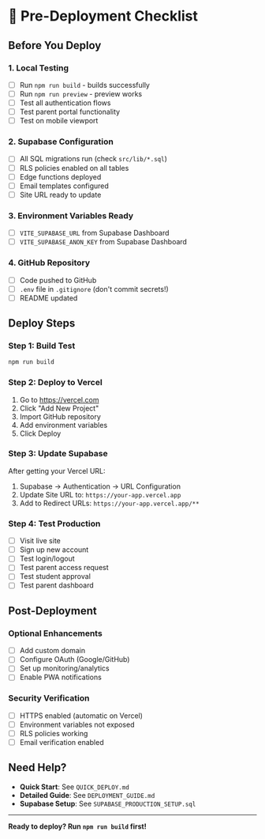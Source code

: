 # 🚀 Pre-Deployment Checklist

## Before You Deploy

### 1. Local Testing
- [ ] Run `npm run build` - builds successfully
- [ ] Run `npm run preview` - preview works
- [ ] Test all authentication flows
- [ ] Test parent portal functionality
- [ ] Test on mobile viewport

### 2. Supabase Configuration
- [ ] All SQL migrations run (check `src/lib/*.sql`)
- [ ] RLS policies enabled on all tables
- [ ] Edge functions deployed
- [ ] Email templates configured
- [ ] Site URL ready to update

### 3. Environment Variables Ready
- [ ] `VITE_SUPABASE_URL` from Supabase Dashboard
- [ ] `VITE_SUPABASE_ANON_KEY` from Supabase Dashboard

### 4. GitHub Repository
- [ ] Code pushed to GitHub
- [ ] `.env` file in `.gitignore` (don't commit secrets!)
- [ ] README updated

## Deploy Steps

### Step 1: Build Test
```bash
npm run build
```

### Step 2: Deploy to Vercel
1. Go to https://vercel.com
2. Click "Add New Project"
3. Import GitHub repository
4. Add environment variables
5. Click Deploy

### Step 3: Update Supabase
After getting your Vercel URL:
1. Supabase → Authentication → URL Configuration
2. Update Site URL to: `https://your-app.vercel.app`
3. Add to Redirect URLs: `https://your-app.vercel.app/**`

### Step 4: Test Production
- [ ] Visit live site
- [ ] Sign up new account
- [ ] Test login/logout
- [ ] Test parent access request
- [ ] Test student approval
- [ ] Test parent dashboard

## Post-Deployment

### Optional Enhancements
- [ ] Add custom domain
- [ ] Configure OAuth (Google/GitHub)
- [ ] Set up monitoring/analytics
- [ ] Enable PWA notifications

### Security Verification
- [ ] HTTPS enabled (automatic on Vercel)
- [ ] Environment variables not exposed
- [ ] RLS policies working
- [ ] Email verification enabled

## Need Help?

- **Quick Start**: See `QUICK_DEPLOY.md`
- **Detailed Guide**: See `DEPLOYMENT_GUIDE.md`
- **Supabase Setup**: See `SUPABASE_PRODUCTION_SETUP.sql`

---

**Ready to deploy? Run `npm run build` first!**
